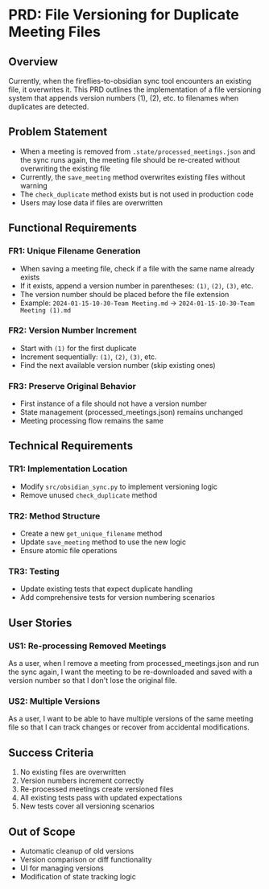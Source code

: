 # PRD: File Versioning for Duplicate Meeting Files

## Overview

Currently, when the fireflies-to-obsidian sync tool encounters an existing file, it overwrites it. This PRD outlines the implementation of a file versioning system that appends version numbers (1), (2), etc. to filenames when duplicates are detected.

## Problem Statement

- When a meeting is removed from `.state/processed_meetings.json` and the sync runs again, the meeting file should be re-created without overwriting the existing file
- Currently, the `save_meeting` method overwrites existing files without warning
- The `check_duplicate` method exists but is not used in production code
- Users may lose data if files are overwritten

## Functional Requirements

### FR1: Unique Filename Generation
- When saving a meeting file, check if a file with the same name already exists
- If it exists, append a version number in parentheses: `(1)`, `(2)`, `(3)`, etc.
- The version number should be placed before the file extension
- Example: `2024-01-15-10-30-Team Meeting.md` → `2024-01-15-10-30-Team Meeting (1).md`

### FR2: Version Number Increment
- Start with `(1)` for the first duplicate
- Increment sequentially: `(1)`, `(2)`, `(3)`, etc.
- Find the next available version number (skip existing ones)

### FR3: Preserve Original Behavior
- First instance of a file should not have a version number
- State management (processed_meetings.json) remains unchanged
- Meeting processing flow remains the same

## Technical Requirements

### TR1: Implementation Location
- Modify `src/obsidian_sync.py` to implement versioning logic
- Remove unused `check_duplicate` method

### TR2: Method Structure
- Create a new `get_unique_filename` method
- Update `save_meeting` method to use the new logic
- Ensure atomic file operations

### TR3: Testing
- Update existing tests that expect duplicate handling
- Add comprehensive tests for version numbering scenarios

## User Stories

### US1: Re-processing Removed Meetings
As a user, when I remove a meeting from processed_meetings.json and run the sync again, I want the meeting to be re-downloaded and saved with a version number so that I don't lose the original file.

### US2: Multiple Versions
As a user, I want to be able to have multiple versions of the same meeting file so that I can track changes or recover from accidental modifications.

## Success Criteria

1. No existing files are overwritten
2. Version numbers increment correctly
3. Re-processed meetings create versioned files
4. All existing tests pass with updated expectations
5. New tests cover all versioning scenarios

## Out of Scope

- Automatic cleanup of old versions
- Version comparison or diff functionality
- UI for managing versions
- Modification of state tracking logic